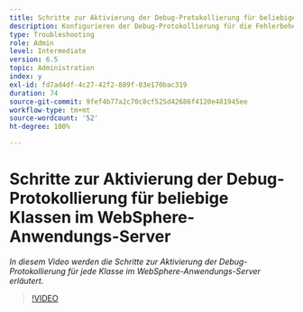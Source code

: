 ```yaml
---
title: Schritte zur Aktivierung der Debug-Protokollierung für beliebige Klassen im WebSphere-Anwendungs-Server
description: Konfigurieren der Debug-Protokollierung für die Fehlerbehebung bei Problemen mit WebSphere-Anwendungs-Servern
type: Troubleshooting
role: Admin
level: Intermediate
version: 6.5
topic: Administration
index: y
exl-id: fd7ad4df-4c27-42f2-889f-03e170bac319
duration: 74
source-git-commit: 9fef4b77a2c70c8cf525d42686f4120e481945ee
workflow-type: tm+mt
source-wordcount: '52'
ht-degree: 100%

---
```


# Schritte zur Aktivierung der Debug-Protokollierung für beliebige Klassen im WebSphere-Anwendungs-Server

*In diesem Video werden die Schritte zur Aktivierung der Debug-Protokollierung für jede Klasse im WebSphere-Anwendungs-Server erläutert.*

>[!VIDEO](https://video.tv.adobe.com/v/335523?quality=12&learn=on)
